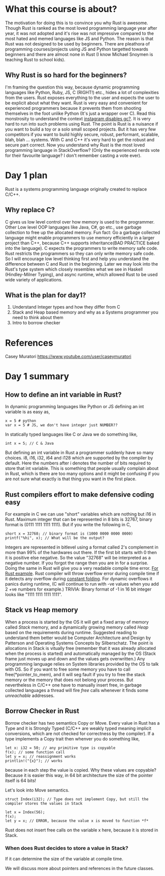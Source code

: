 # What this course is about?
The motivation for doing this is to convince you why Rust is awesome.
Though Rust is ranked as the most loved programming language year after year,
it was not adopted and it's rise was not impressive compared to the most hated
and memed languages like JS and Python.
The reason is that Rust was not designed to be used by beginners.
There are pleathora of programming courses/projects using JS and Python targetted towards beginners
and there are almost none in Rust (I know Michael Snoymen is teaching Rust to school kids).

## Why Rust is so hard for the beginners?
I'm framing the question this way, because dynamic programming languages like Python, Ruby, JS,
C (RIGHT!) etc., hides a lot of complexities from the users.
Rust exposes everything to the user and expects the user to be explicit about what they want.
Rust is very easy and convenient for experienced programmers because it prevents them from
shooting themselves in the foot unlike Python (It's just a wrapper over C).
Read this monstrosity to understand the context [instagram disables gc?](https://instagram-engineering.com/dismissing-python-garbage-collection-at-instagram-4dca40b29172).
It is very hard to run into such problems using Rust.
The point is Rust is a nuisance if you want to build a toy or a solo small scoped projects.
But it has very few competitors if you want to build highly secure, robust, performant, scalable,
blah, blah ... systems.
With C and C++ it's very hard to get the robust and secure part correct.
Now you understand why Rust is the most loved programming language in StackOverflow?
(Only the experienced nerds vote for their favourite language? I don't remember casting a vote ever).

# Day 1 plan
Rust is a systems programming language originally created to replace C/C++.

## Why replace C?
C gives us low level control over how memory is used to the programmer. Other Low level OOP languages
like Java, C#, go etc., use garbage collection to free up the allocated memory.
Fun fact: Go a garbage collected language might enable programmers to use memory efficiently in a
larger project than C++, because C++ supports inheritance(BAD PRACTICE baked into the language).
C expects the programmers to write memory safe code. Rust restricts the programmers so they can
only write memory safe code.
So I will encourage low level thinking first and help you understand the difference between C and Rust
in the beginning.
Later we may look into the Rust's type system which closely resembles what we see in Haskell 
(Hindley-Milner Typing), and async runtime, which allowed Rust to be used wide variety of applications.

## What is the plan for day1?
1) Understand Integer types and how they differ from C
2) Stack and Heap based memory and why as a Systems programmer you need to think about them
3) Intro to borrow checker

# References
Casey Muratori https://www.youtube.com/user/caseymuratori


# Day 1 summary

## How to define an int variable in Rust?
In dynamic programming languages like Python or JS defining an int variable is as easy as,
```
x = 5 # python
var x = 5 # JS, we don't have integer just NUMBER??
```
In statically typed languages like C or Java we do something like,
```
int x = 5; // C & Java
```
But defining an int variable in Rust a programmer suddenly have so many choices.
i8, i16, i32, i64 and i128 which are supported by the compiler by default.
Here the numbers after i denotes the number of bits required to store that int variable.
This is something that people usually complain about in Rust, which is there are too
many options and it might be confusing if you are not sure what exactly is that thing you
want in the first place.

## Rust compilers effort to make defensive coding easy

For example in C we can use "short" variables which are nothing but i16 in Rust.
Maximum integer that can be represented in 8 bits is 32767, binary format is (0111 1111 1111 1111).
But if you write the following in C,

```
short x = 32768; // binary format is (1000 0000 0000 0000)
printf("%hi", x); // What will be the output?
```
Integers are represented in bitlevel using a format called 2's complement in more than
99% of the hardwares out there.
If the first bit starts with 0 then it is positive else negative.
So the value "32768" will be interpreted as a negative number. If you forgot the range
then you are in for a surprise.
Doing the same in Rust will give you a very readable compile time error.
[For Rust example](./intro.rs).
Rust compiler will throw overflow error during compile time if it detects any overflow
during [constant folding](https://en.wikipedia.org/wiki/Constant_folding).
For dynamic overflows it panics during runtime, (C will continue to run with -ve values when 
you add 2 +ve numbers for example.)
TRIVIA: Binary format of -1 in 16 bit integer looks like "1111 1111 1111 1111".

## Stack vs Heap memory

When a process is started by the OS it will get a fixed array of memory called *Stack* memory,
and a dynamically growing memory called *Heap* based on the requirements during runtime.
Suggested reading to understand them better would be Computer Architecture and Design by Patterson
and Operating Systems Concepts by Silberschatz.
The point is allocations in Stack is vitually free (remember that it was already allocated when the
process is started) and automatically managed by the OS (Stack frame just moves up and down and the
values gets overwritten.)
Any programming language relies on System libraries provided by the OS to talk with OS.
So if you want to free some memory you have to call free(*pointer_to_mem), and it will seg fault
if you try to free the stack memory or the memory that does not belong your process.
But nevertheless in C/C++ one have to manually insert free, in garbage collected languages
a thread will fire *free* calls whenever it finds some *unreachable* addresses.

## Borrow Checker in Rust
Borrow checker has two semantics Copy or Move.
Every value in Rust has a Type and it is Strongly Typed (C/C++ are weakly typed meaning 
implicit conversions, which are not checked for correctness by the compiler).
If a type implements a Copy trait then whenver you do something like,
```
let x: i32 = 50; // any primitive type is copyable
f(x); // some function call
let y = x; // reassignment works
printlin!("{x}"); // works
```
because in each step the value is copied. Why these values are copyable? Because it is easier
this way, in 64 bit architecture the size of the pointer itself is 64 bits!

Let's look into Move semantics.
```
struct Index(i32); // Type does not implement Copy, but still the compiler stores the values in Stack

let x = Index(56);
f(x);
let y = x; // ERROR, because the value x is moved to function *f*
```
Rust does not insert free calls on the variable x here, because it is stored in Stack.

### When does Rust decides to store a value in Stack?
If it can determine the size of the variable at compile time.

We will discuss more about pointers and references in the future classes.